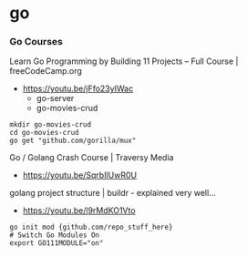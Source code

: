 # go

### Go Courses

Learn Go Programming by Building 11 Projects – Full Course | freeCodeCamp.org
- https://youtu.be/jFfo23yIWac
  - go-server
  - go-movies-crud
```
mkdir go-movies-crud
cd go-movies-crud
go get "github.com/gorilla/mux"
```

Go / Golang Crash Course | Traversy Media
- https://youtu.be/SqrbIlUwR0U</br>

golang project structure | buildr - explained very well...
- https://youtu.be/l9rMdKO1Vto

```
go init mod {github.com/repo_stuff_here}
# Switch Go Modules On
export GO111MODULE="on"
```